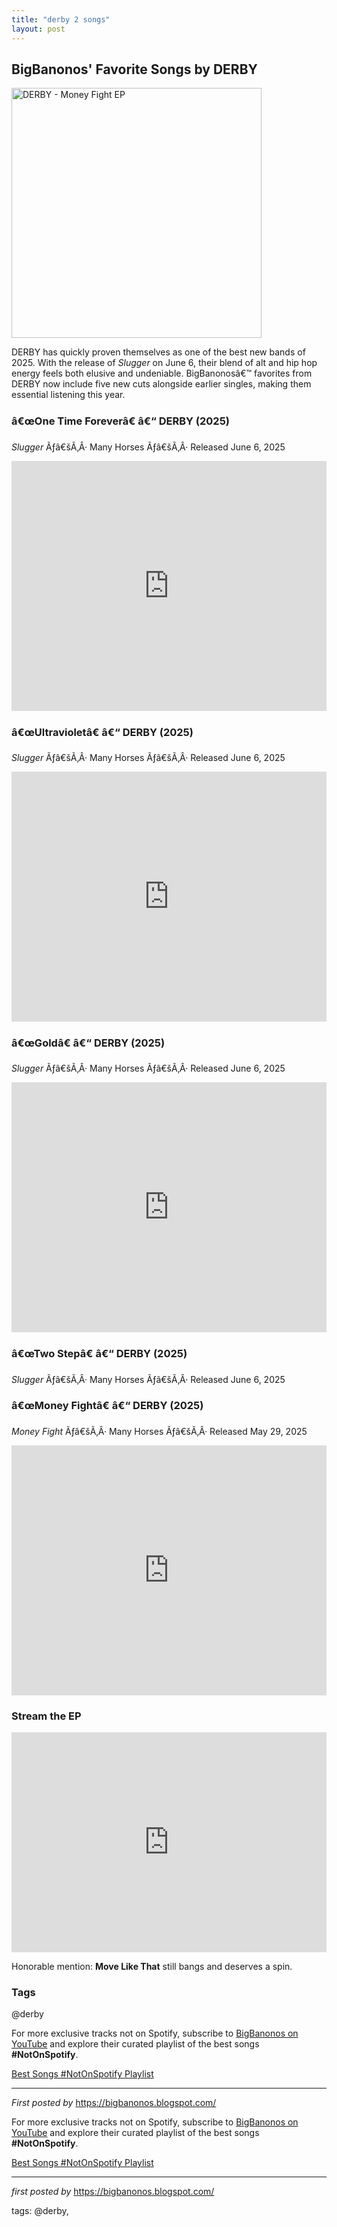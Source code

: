 ```yaml
---
title: "derby 2 songs"
layout: post
---
```

<h2>BigBanonos' Favorite Songs by DERBY</h2> <div > <a href="https://images.genius.com/cf43cc4f3fe194cf9214a15dddc07119.1000x1000x1.png"> <img src="https://images.genius.com/cf43cc4f3fe194cf9214a15dddc07119.1000x1000x1.png" alt="DERBY - Money Fight EP" width="400" /> </a>
</div> <p>DERBY has quickly proven themselves as one of the best new bands of 2025. With the release of <em>Slugger</em> on June 6, their blend of alt and hip hop energy feels both elusive and undeniable. BigBanonosâ€™ favorites from DERBY now include five new cuts alongside earlier singles, making them essential listening this year.</p> <!-- New June 2025 Songs -->
<h3>â€œOne Time Foreverâ€ â€“ DERBY (2025)</h3>
<p><em>Slugger</em> Ãƒâ€šÃ‚Â· Many Horses Ãƒâ€šÃ‚Â· Released June 6, 2025</p>
<iframe width="100%" height="400" src="https://www.youtube.com/embed/oNvm_y39kK0" title="DERBY - One Time Forever" frameborder="0" allow="accelerometer; autoplay; clipboard-write; encrypted-media; gyroscope; picture-in-picture; web-share" allowfullscreen></iframe> <h3>â€œUltravioletâ€ â€“ DERBY (2025)</h3>
<p><em>Slugger</em> Ãƒâ€šÃ‚Â· Many Horses Ãƒâ€šÃ‚Â· Released June 6, 2025</p>
<iframe width="100%" height="400" src="https://www.youtube.com/embed/op-KxH8wv6A" title="DERBY - Ultraviolet" frameborder="0" allow="accelerometer; autoplay; clipboard-write; encrypted-media; gyroscope; picture-in-picture; web-share" allowfullscreen></iframe> <h3>â€œGoldâ€ â€“ DERBY (2025)</h3>
<p><em>Slugger</em> Ãƒâ€šÃ‚Â· Many Horses Ãƒâ€šÃ‚Â· Released June 6, 2025</p>
<iframe width="100%" height="400" src="https://www.youtube.com/embed/N_55r6jM4ok?list=RDN_55r6jM4ok" title="DERBY - 'Gold' OFFICIAL VERSION" frameborder="0" allow="accelerometer; autoplay; clipboard-write; encrypted-media; gyroscope; picture-in-picture; web-share" allowfullscreen></iframe> <h3>â€œTwo Stepâ€ â€“ DERBY (2025)</h3>
<p><em>Slugger</em> Ãƒâ€šÃ‚Â· Many Horses Ãƒâ€šÃ‚Â· Released June 6, 2025</p> <h3>â€œMoney Fightâ€ â€“ DERBY (2025)</h3>
<p><em>Money Fight</em> Ãƒâ€šÃ‚Â· Many Horses Ãƒâ€šÃ‚Â· Released May 29, 2025</p>
<iframe width="100%" height="400" src="https://www.youtube.com/embed/vodRREALTqw" title="DERBY - Money Fight" frameborder="0" allow="accelerometer; autoplay; clipboard-write; encrypted-media; gyroscope; picture-in-picture; web-share" allowfullscreen></iframe> <!-- Spotify Embed -->
<h3>Stream the EP</h3>
<iframe src="https://open.spotify.com/embed/playlist/4WDbGNZOpeT0XQhyk32rxV?utm_source=generator" width="100%" height="352" frameBorder="0" allowfullscreen="" allow="autoplay; clipboard-write; encrypted-media; fullscreen; picture-in-picture" loading="lazy"></iframe> <p>Honorable mention: <strong>Move Like That</strong> still bangs and deserves a spin.</p> <h3>Tags</h3>
<p>@derby</p> <div> <p>For more exclusive tracks not on Spotify, subscribe to <a href="https://www.youtube.com/@BigBanonos" target="_blank">BigBanonos on YouTube</a> and explore their curated playlist of the best songs <strong>#NotOnSpotify</strong>.</p> <p><a href="https://www.youtube.com/playlist?list=PLtuNtuTatqI0kFahUCbtbfenC_ET5O_tr" target="_blank">Best Songs #NotOnSpotify Playlist<br /></a></p>
</div> <hr />
<p><em>First posted by</em> <a href="https://bigbanonos.blogspot.com/" rel="noopener" target="_new">https://bigbanonos.blogspot.com/</a></p>


<!--Subscribe and Playlist Links-->
<div>
    <p>For more exclusive tracks not on Spotify, subscribe to <a href="https://www.youtube.com/@BigBanonos" target="_blank">BigBanonos on YouTube</a> and explore their curated playlist of the best songs <strong>#NotOnSpotify</strong>.</p>
    <p><a href="https://www.youtube.com/playlist?list=PLtuNtuTatqI0kFahUCbtbfenC_ET5O_tr" target="_blank">Best Songs #NotOnSpotify Playlist<br /></a></p></div>

<hr />

<p><em>first posted by</em> <a href="https://bigbanonos.blogspot.com/" rel="noopener" target="_new">https://bigbanonos.blogspot.com/</a></p>

<p>tags: @derby,</p>
